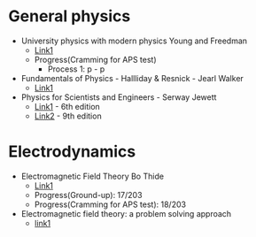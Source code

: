 # General physics
- University physics with modern physics Young and Freedman
  - [Link1](http://dl.booktolearn.com/ebooks2/science/physics/9780321696861_university_physics_with_modern_physics_c2cc.pdf)
  - Progress(Cramming for APS test)
    - Process 1: p - p
- Fundamentals of Physics - Hallliday & Resnick - Jearl Walker
  - [Link1](https://salmanisaleh.files.wordpress.com/2019/02/fundamentals-of-physics-textbook.pdf)
- Physics for Scientists and Engineers - Serway Jewett
  - [Link1](https://sciold.ui.ac.ir/~sjalali/book/physics_serway.pdf) - 6th edition
  - [Link2](https://jsnegroup.net/data/GENERALPHYSICS(2)-Book_9thedition-Bookphy1019th-civilianteam.pdf) - 9th edition
# Electrodynamics
- Electromagnetic Field Theory Bo Thide
  - [Link1](https://physics.bgu.ac.il/~gedalin/Teaching/Mater/EMFT_Book.pdf)
  - Progress(Ground-up): 17/203
  - Progress(Cramming for APS test): 18/203
- Electromagnetic field theory: a problem solving approach
  - [link1](https://ocw.mit.edu/resources/res-6-002-electromagnetic-field-theory-a-problem-solving-approach-spring-2008/textbook-contents/MITRES_6_002S08_Part1.pdf)